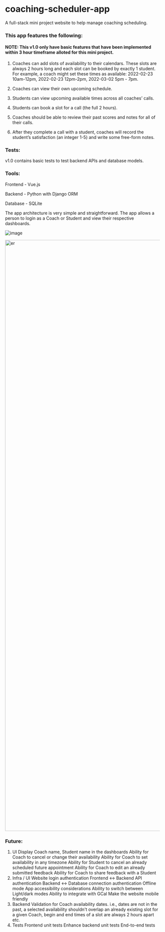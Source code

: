 # coaching-scheduler-app
A full-stack mini project website to help manage coaching scheduling.

### This app features the following:
#### NOTE: This v1.0 only have basic features that have been implemented within 3 hour timeframe alloted for this mini project.

1. Coaches can add slots of availability to their calendars. These slots are always 2 hours long and each slot can be booked by exactly 1 student. For example, a coach might set these times as available: 2022-02-23 10am-12pm, 2022-02-23 12pm-2pm, 2022-03-02 5pm - 7pm.

2. Coaches can view their own upcoming schedule.

3. Students can view upcoming available times across all coaches’ calls.

4. Students can book a slot for a call (the full 2 hours).

5. Coaches should be able to review their past scores and notes for all of their calls.

6. After they complete a call with a student, coaches will record the student’s satisfaction (an integer 1-5) and write some free-form notes.

### Tests:
v1.0 contains basic tests to test backend APIs and database models.

### Tools:
Frontend - Vue.js

Backend  - Python with Django ORM

Database - SQLite

The app architecture is very simple and straightforward. The app allows a person to login as a Coach or Student and view their respective dashboards.

![image](https://user-images.githubusercontent.com/61710414/215510598-3eff1eb1-a844-4401-8a38-249fa5d02f38.png)


<img width="1920" alt="er" src="https://user-images.githubusercontent.com/61710414/215511224-895a5da6-7f1a-43f1-b8b4-440311819987.png">

### Future:
1. UI
  Display Coach name, Student name in the dashboards
  Ability for Coach to cancel or change their availability
  Ability for Coach to set availability in any timezone
  Ability for Student to cancel an already scheduled future appointment
  Ability for Coach to edit an already submitted feedback
  Ability for Coach to share feedback with a Student
2. Infra / UI
  Website login authentication
  Frontend <-> Backend API authentication
  Backend <-> Database connection authentication 
  Offline mode
  App accessibility considerations
  Ability to switch between Light/dark modes
  Ability to integrate with GCal
  Make the website mobile friendly
3. Backend
  Validation for Coach availability dates. i.e., dates are not in the past, a selected availability shouldn't overlap an already existing slot for a given Coach, begin and end times of a slot are always 2 hours apart etc.
4. Tests
  Frontend unit tests
  Enhance backend unit tests
  End-to-end tests

